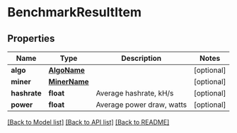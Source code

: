 # BenchmarkResultItem

## Properties
Name | Type | Description | Notes
------------ | ------------- | ------------- | -------------
**algo** | [**AlgoName**](AlgoName.md) |  | [optional] 
**miner** | [**MinerName**](MinerName.md) |  | [optional] 
**hashrate** | **float** | Average hashrate, kH/s | [optional] 
**power** | **float** | Average power draw, watts | [optional] 

[[Back to Model list]](../README.md#documentation-for-models) [[Back to API list]](../README.md#documentation-for-api-endpoints) [[Back to README]](../README.md)


